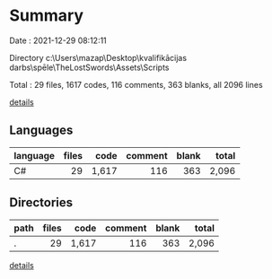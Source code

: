 # Summary

Date : 2021-12-29 08:12:11

Directory c:\Users\mazap\Desktop\kvalifikācijas darbs\spēle\TheLostSwords\Assets\Scripts

Total : 29 files,  1617 codes, 116 comments, 363 blanks, all 2096 lines

[details](details.md)

## Languages
| language | files | code | comment | blank | total |
| :--- | ---: | ---: | ---: | ---: | ---: |
| C# | 29 | 1,617 | 116 | 363 | 2,096 |

## Directories
| path | files | code | comment | blank | total |
| :--- | ---: | ---: | ---: | ---: | ---: |
| . | 29 | 1,617 | 116 | 363 | 2,096 |

[details](details.md)